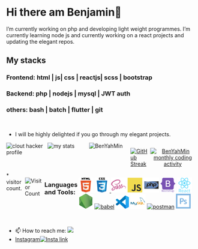 # Hi there am Benjamin👋
I’m currently working on php and developing light weight programmes.
I’m currently learning node js and currently working on a react projects and updating the elegant repos.
## My stacks
### Frontend:  html | js| css | reactjs| scss | bootstrap

### Backend:  php | nodejs | mysql | JWT auth

### others:  bash | batch | flutter | git

</br>


* I will be highly delighted if you go through my elegant projects.

 <div style="display:flex;flex-direction:row;">
  <img align="top" src="https://github-readme-stats.vercel.app/api?username=BenYahMin&show_icons=true&title_color=aqua&icon_color=79ff97&text_color=green&bg_color=151515&theme=tokyonight" alt="clout hacker profile" width="45%">
 <img src="https://github-readme-stats-anuraghazra1.vercel.app/api/pin/?username=BenYahMin&repo=BenYahMin&theme=tokyonight" alt="my stats" width="45%" height="100%">
<img src="https://github-readme-stats.vercel.app/api/top-langs/?username=BenYahMin&layout=compact&theme=tokyonight" alt="BenYahMin" width="45%/>

  <div style="max-width="45%">
  
  [![GitHub Streak](https://github-readme-streak-stats.herokuapp.com/?user=BenYahMin&currStreakNum=2FD3EB&fire=pink&sideLabels=F00&theme=nightowl#streak)](https://git.io/streak-stats)
  <p align="center">
<a href="#go-nowhere">
<img align="center" src="https://activity-graph.herokuapp.com/graph?username=BenYahMin&theme=github&bg_color=#000&color=2800f0&point=a35eff&line=15f4ee&custom_title=Last%20month%20GitHub%20activity&hide_border=true&area=true" alt="BenYahMin monthly coding activity" />
</a>
</p>
  </div>

 </div>
 
<div style="display:flex;flex-direction:row;">
* visitor count.


![Visitor Count](https://profile-counter.glitch.me/BenYahMin/count.svg)

### Languages and Tools:

<p align="left">
  <a href="https://www.w3.org/html/" target="_blank"> <img src="https://raw.githubusercontent.com/devicons/devicon/master/icons/html5/html5-original-wordmark.svg" alt="html5"     width="40" height="40"/></a>
  <a href="https://www.w3schools.com/css/" target="_blank"> <img src="https://raw.githubusercontent.com/devicons/devicon/master/icons/css3/css3-original-wordmark.svg"             alt="css3" width="40" height="40"/> </a>
  <a href="https://sass-lang.com" target="_blank"> <img src="https://raw.githubusercontent.com/devicons/devicon/master/icons/sass/sass-original.svg" alt="sass" width="40" height="40"/></a>
  <a href="https://developer.mozilla.org/en-US/docs/Web/JavaScript" target="_blank"> <img    src="https://raw.githubusercontent.com/devicons/devicon/master/icons/javascript/javascript-original.svg" alt="javascript" width="40" height="40"/></a>
  <a href="https://www.php.net" target="_blank"> <img src="https://raw.githubusercontent.com/devicons/devicon/master/icons/php/php-original.svg" alt="php" width="40" height="40"/></a>
  <a href="https://getbootstrap.com" target="_blank"> <img src="https://raw.githubusercontent.com/devicons/devicon/master/icons/bootstrap/bootstrap-plain-wordmark.svg"           alt="bootstrap" width="40" height="40"/></a>
  <a href="https://reactjs.org/" target="_blank"> <img src="https://raw.githubusercontent.com/devicons/devicon/master/icons/react/react-original-wordmark.svg" alt="react" width="40" height="40"/></a>
  <a href="https://nodejs.org/en/" target="_blank"><img alt="Node.js" width="40" height="40" src="https://raw.githubusercontent.com/github/explore/80688e429a7d4ef2fca1e82350fe8e3517d3494d/topics/nodejs/nodejs.png" /></a>
    <a href="https://babeljs.io/" target="_blank"> <img src="https://www.vectorlogo.zone/logos/babeljs/babeljs-icon.svg" alt="babel" width="40" height="40"/></a>
  <a href="https://code.visualstudio.com/" target="_blank"><img alt="Visual Studio Code" width="35" height="35" src="https://raw.githubusercontent.com/github/explore/80688e429a7d4ef2fca1e82350fe8e3517d3494d/topics/visual-studio-code/visual-studio-code.png" /></a>
  <a href="https://www.mysql.com/" target="_blank"> <img src="https://raw.githubusercontent.com/devicons/devicon/master/icons/mysql/mysql-original-wordmark.svg" alt="mysql" width="40" height="40"/></a>
  <a href="https://postman.com" target="_blank"> <img src="https://www.vectorlogo.zone/logos/getpostman/getpostman-icon.svg" alt="postman" width="40" height="40"/></a>  
  <a href="https://www.photoshop.com/en" target="_blank"> <img src="https://raw.githubusercontent.com/devicons/devicon/master/icons/photoshop/photoshop-line.svg" alt="photoshop" width="40" height="40"/></a>
</p>
</div>



<br />



- 📫 How to reach me: <img src="https://camo.githubusercontent.com/63371d36886ee658f5a97401f393e1ab1684b2fd3de674b8f5efc7d410b2a3d0/68747470733a2f2f6d656469612e67697068792e636f6d2f6d656469612f57556c706c634d704f43456d5447427442572f67697068792e676966" height="59" height="59">
- <a href="https://instagram.com/big.ben770">Instagram<img alt="Insta link" src="https://upload.wikimedia.org/wikipedia/commons/thumb/5/58/Instagram-Icon.png/600px-Instagram-Icon.png?20190314235631" height="50" width="50"></a>
